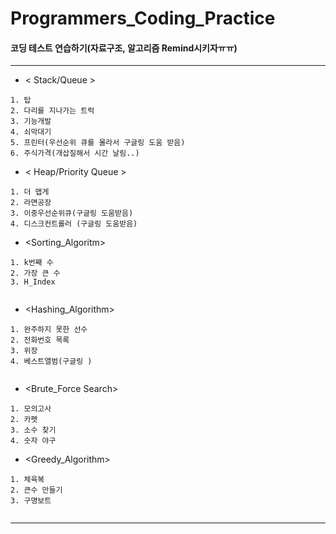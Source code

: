 # Programmers_Coding_Practice
#### 코딩 테스트 연습하기(자료구조, 알고리즘 Remind시키자ㅠㅠ)
***
* < Stack/Queue >
```
1. 탑
2. 다리를 지나가는 트럭
3. 기능개발
4. 쇠막대기
5. 프린터(우선순위 큐를 몰라서 구글링 도움 받음)
6. 주식가격(개삽질해서 시간 날림..)
```

* < Heap/Priority Queue >
```
1. 더 맵게
2. 라면공장
3. 이중우선순위큐(구글링 도움받음)
4. 디스크컨트롤러 (구글링 도움받음)
```

* <Sorting_Algoritm>
```
1. k번째 수
2. 가장 큰 수
3. H_Index
  
```

* <Hashing_Algorithm>
```
1. 완주하지 못한 선수
2. 전화번호 목록
3. 위장
4. 베스트앨범(구글링 )
  
```

* <Brute_Force Search>
```
1. 모의고사
2. 카펫
3. 소수 찾기
4. 숫자 야구

```

* <Greedy_Algorithm>
```
1. 체육복
2. 큰수 만들기
3. 구명보트
  
```
***

